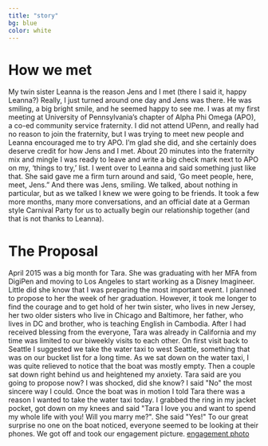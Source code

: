 ```yaml
---
title: "story"
bg: blue
color: white
---
```


# How we met
My twin sister Leanna is the reason Jens and I met (there I said it, happy Leanna?) Really, I just turned around one day and Jens was there. He was smiling, a big bright smile, and he seemed happy to see me. I was at my first meeting at University of Pennsylvania’s chapter of Alpha Phi Omega (APO), a co-ed community service fraternity. I did not attend UPenn, and really had no reason to join the fraternity, but I was trying to meet new people and Leanna encouraged me to try APO. I’m glad she did, and she certainly does deserve credit for how Jens and I met. About 20 minutes into the fraternity mix and mingle I was ready to leave and write a big check mark next to APO on my, ‘things to try,’ list. I went over to Leanna and said something just like that. She said gave me a firm turn around and said, ‘Go meet people, here, meet, Jens.” And there was Jens, smiling. We talked, about nothing in particular, but as we talked I knew we were going to be friends. It took a few more months, many more conversations, and an official date at a German style Carnival Party for us to actually begin our relationship together (and that is not thanks to Leanna).
  
# The Proposal
April 2015 was a big month for Tara. She was graduating with her MFA from DigiPen and moving to Los Angeles to start working as a Disney Imagineer. Little did she know that I was preparing the most important event. I planned to propose to her the week of her graduation. However, it took me longer to find the courage and to get hold  of her twin sister, who lives in new Jersey, her two older sisters who live in Chicago and Baltimore, her father, who lives in DC and brother, who is teaching English in Cambodia. After I had received blessing from the everyone, Tara was already in California and my time was limited to our biweekly visits to each other. On first visit back to Seattle I suggested we take the water taxi to west Seattle, something that was on our bucket list for a long time. As we sat down on the water taxi, I was quite relieved to notice that the boat was mostly empty. Then a couple sat down right behind us and heightened my anxiety. Tara said are you going to propose now? I was shocked, did she know? I said "No" the most sincere way I could. Once the boat was in motion I told Tara there was a reason I wanted to take the water taxi today. I grabbed the ring in my jacket pocket, got down on my knees and said "Tara I love you and want to spend my whole life with you! Will you marry me?". She said "Yes!" To our great surprise no one on the boat noticed, everyone seemed to be looking at their phones. We got off and took our engagement picture.
[engagement photo](https://goo.gl/photos/KSxwcCqCxtbozmuq9)

